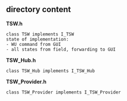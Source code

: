 ## directory content

**TSW.h**
```
class TSW implements I_TSW
state of implementation:
- WU command from GUI
- all states from field, forwarding to GUI
```

**TSW_Hub.h**
```
class TSW_Hub implements I_TSW_Hub
```

**TSW_Provider.h**
```
class TSW_Provider implements I_TSW_Provider
```
